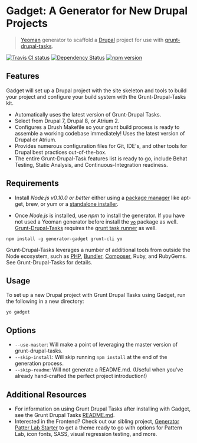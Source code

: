 # Gadget: A Generator for New Drupal Projects

> [Yeoman](http://yeoman.io) generator to scaffold a [Drupal](https://www.drupal.org) project for use with [grunt-drupal-tasks](https://github.com/phase2/grunt-drupal-tasks).

[![Travis CI status](https://travis-ci.org/phase2/generator-gadget.png?branch=master)](https://travis-ci.org/phase2/generator-gadget)
[![Dependency Status](https://david-dm.org/phase2/generator-gadget.svg)](https://david-dm.org/phase2/generator-gadget)
[![npm version](https://badge.fury.io/js/generator-gadget.svg)](https://www.npmjs.com/package/generator-gadget)

## Features

Gadget will set up a Drupal project with the site skeleton and tools to build your project and configure your build system with the Grunt-Drupal-Tasks kit.

* Automatically uses the latest version of Grunt-Drupal Tasks.
* Select from Drupal 7, Drupal 8, or Atrium 2.
* Configures a Drush Makefile so your grunt build process is ready to assemble a working codebase immediately! Uses the latest version of Drupal or Atrium.
* Provides numerous configuration files for Git, IDE's, and other tools for Drupal best practices out-of-the-box.
* The entire Grunt-Drupal-Task features list is ready to go, include Behat Testing, Static Analysis, and Continuous-Integration readiness.

## Requirements

* Install _Node.js v0.10.0 or better_ either using a
<a href="https://github.com/joyent/node/wiki/Installing-Node.js-via-package-manager">package manager</a>
like apt-get, brew, or yum or a
<a href="http://nodejs.org/download/">standalone installer</a>.

* Once _Node.js_ is installed, use _npm_ to install the generator. If you have not used a Yeoman generator before install the [`yo`](https://www.npmjs.com/package/yo) package as well. [Grunt-Drupal-Tasks](https://github.com/phase2/grunt-drupal-tasks) requires the [grunt task runner](https://www.npmjs.com/package/grunt-cli) as well.

```
npm install -g generator-gadget grunt-cli yo
```

Grunt-Drupal-Tasks leverages a number of additional tools from outside the Node ecosystem, such as <a href="http://php.net">PHP</a>,
<a href="http://bundler.io/">Bundler</a>,
<a href="https://getcomposer.org/download/">Composer</a>, Ruby, and RubyGems. See Grunt-Drupal-Tasks for details.

## Usage

To set up a new Drupal project with Grunt Drupal Tasks using Gadget, run the following in a new directory:

```
yo gadget
```

## Options

* `--use-master`: Will make a point of leveraging the master version of grunt-drupal-tasks.
* `--skip-install`: Will skip running `npm install` at the end of the generation process.
* `--skip-readme`: Will not generate a README.md. (Useful when you've already hand-crafted the perfect project introduction!)

## Additional Resources

* For information on using Grunt Drupal Tasks after installing with Gadget, see the Grunt Drupal Tasks <a href="https://github.com/phase2/grunt-drupal-tasks/blob/master/README.md">README.md</a>.
* Interested in the Frontend? Check out our sibling project, [Generator Patter Lab Starter](https://github.com/phase2/generator-pattern-lab-starter) to get a theme ready to go with options for Pattern Lab, icon fonts, SASS, visual regression testing, and more.
